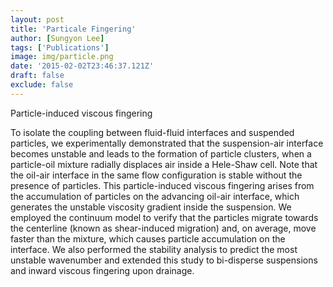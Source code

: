 ```yaml
---
layout: post
title: 'Particale Fingering'
author: [Sungyon Lee]
tags: ['Publications']
image: img/particle.png
date: '2015-02-02T23:46:37.121Z'
draft: false
exclude: false
---
```


Particle-induced viscous fingering

To isolate the coupling between fluid-fluid interfaces and suspended particles, we experimentally demonstrated that the suspension-air interface becomes unstable and leads to the formation of particle clusters, when a particle-oil mixture radially displaces air inside a Hele-Shaw cell. Note that the oil-air interface in the same flow configuration is stable without the presence of particles. This particle-induced viscous fingering arises from the accumulation of particles on the advancing oil-air interface, which generates the unstable viscosity gradient inside the suspension. We employed the continuum model to verify that the particles migrate towards the centerline (known as shear-induced migration) and, on average, move faster than the mixture, which causes particle accumulation on the interface. We also performed the stability analysis to predict the most unstable wavenumber and extended this study to bi-disperse suspensions and inward viscous fingering upon drainage.
